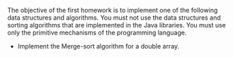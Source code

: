 The objective of the first homework is to implement one of the following data structures and algorithms.
You must not use the data structures and sorting algorithms that are implemented in the Java libraries. 
You must use only the primitive mechanisms of the programming language.

* Implement the Merge-sort algorithm for a double array.
